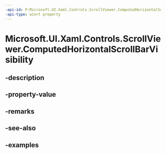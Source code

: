 ```yaml
---
-api-id: P:Microsoft.UI.Xaml.Controls.ScrollViewer.ComputedHorizontalScrollBarVisibility
-api-type: winrt property
---
```


# Microsoft.UI.Xaml.Controls.ScrollViewer.ComputedHorizontalScrollBarVisibility

<!--
public Windows.UI.Xaml.Visibility ComputedHorizontalScrollBarVisibility { get; }
-->


## -description

## -property-value

## -remarks

## -see-also

## -examples


